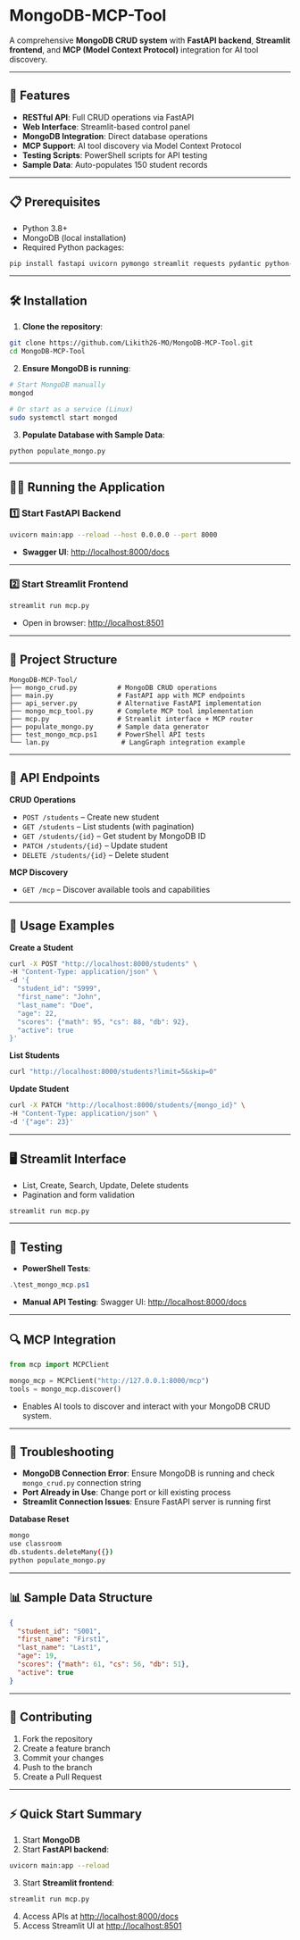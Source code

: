# MongoDB-MCP-Tool

A comprehensive **MongoDB CRUD system** with **FastAPI backend**, **Streamlit frontend**, and **MCP (Model Context Protocol)** integration for AI tool discovery.

---

## 🚀 Features

* **RESTful API**: Full CRUD operations via FastAPI
* **Web Interface**: Streamlit-based control panel
* **MongoDB Integration**: Direct database operations
* **MCP Support**: AI tool discovery via Model Context Protocol
* **Testing Scripts**: PowerShell scripts for API testing
* **Sample Data**: Auto-populates 150 student records

---

## 📋 Prerequisites

* Python 3.8+
* MongoDB (local installation)
* Required Python packages:

```bash
pip install fastapi uvicorn pymongo streamlit requests pydantic python-multipart
```

---

## 🛠 Installation

1. **Clone the repository**:

```bash
git clone https://github.com/Likith26-MO/MongoDB-MCP-Tool.git
cd MongoDB-MCP-Tool
```

2. **Ensure MongoDB is running**:

```bash
# Start MongoDB manually
mongod

# Or start as a service (Linux)
sudo systemctl start mongod
```

3. **Populate Database with Sample Data**:

```bash
python populate_mongo.py
```

---

## 🏃‍♂️ Running the Application

### 1️⃣ Start FastAPI Backend

```bash
uvicorn main:app --reload --host 0.0.0.0 --port 8000
```

* **Swagger UI**: [http://localhost:8000/docs](http://localhost:8000/docs)

---

### 2️⃣ Start Streamlit Frontend

```bash
streamlit run mcp.py
```

* Open in browser: [http://localhost:8501](http://localhost:8501)

---

## 📁 Project Structure

```
MongoDB-MCP-Tool/
├── mongo_crud.py          # MongoDB CRUD operations
├── main.py                # FastAPI app with MCP endpoints
├── api_server.py          # Alternative FastAPI implementation
├── mongo_mcp_tool.py      # Complete MCP tool implementation
├── mcp.py                 # Streamlit interface + MCP router
├── populate_mongo.py      # Sample data generator
├── test_mongo_mcp.ps1     # PowerShell API tests
└── lan.py                  # LangGraph integration example
```

---

## 🔧 API Endpoints

**CRUD Operations**

* `POST /students` – Create new student
* `GET /students` – List students (with pagination)
* `GET /students/{id}` – Get student by MongoDB ID
* `PATCH /students/{id}` – Update student
* `DELETE /students/{id}` – Delete student

**MCP Discovery**

* `GET /mcp` – Discover available tools and capabilities

---

## 🎯 Usage Examples

**Create a Student**

```bash
curl -X POST "http://localhost:8000/students" \
-H "Content-Type: application/json" \
-d '{
  "student_id": "S999",
  "first_name": "John",
  "last_name": "Doe",
  "age": 22,
  "scores": {"math": 95, "cs": 88, "db": 92},
  "active": true
}'
```

**List Students**

```bash
curl "http://localhost:8000/students?limit=5&skip=0"
```

**Update Student**

```bash
curl -X PATCH "http://localhost:8000/students/{mongo_id}" \
-H "Content-Type: application/json" \
-d '{"age": 23}'
```

---

## 🖥 Streamlit Interface

* List, Create, Search, Update, Delete students
* Pagination and form validation

```bash
streamlit run mcp.py
```

---

## 🧪 Testing

* **PowerShell Tests**:

```powershell
.\test_mongo_mcp.ps1
```

* **Manual API Testing**:
  Swagger UI: [http://localhost:8000/docs](http://localhost:8000/docs)

---

## 🔍 MCP Integration

```python
from mcp import MCPClient

mongo_mcp = MCPClient("http://127.0.0.1:8000/mcp")
tools = mongo_mcp.discover()
```

* Enables AI tools to discover and interact with your MongoDB CRUD system.

---

## 🐛 Troubleshooting

* **MongoDB Connection Error**: Ensure MongoDB is running and check `mongo_crud.py` connection string
* **Port Already in Use**: Change port or kill existing process
* **Streamlit Connection Issues**: Ensure FastAPI server is running first

**Database Reset**

```bash
mongo
use classroom
db.students.deleteMany({})
python populate_mongo.py
```

---

## 📊 Sample Data Structure

```json
{
  "student_id": "S001",
  "first_name": "First1",
  "last_name": "Last1",
  "age": 19,
  "scores": {"math": 61, "cs": 56, "db": 51},
  "active": true
}
```

---

## 🤝 Contributing

1. Fork the repository
2. Create a feature branch
3. Commit your changes
4. Push to the branch
5. Create a Pull Request

---

## ⚡ Quick Start Summary

1. Start **MongoDB**
2. Start **FastAPI backend**:

```bash
uvicorn main:app --reload
```

3. Start **Streamlit frontend**:

```bash
streamlit run mcp.py
```

4. Access APIs at [http://localhost:8000/docs](http://localhost:8000/docs)
5. Access Streamlit UI at [http://localhost:8501](http://localhost:8501)

